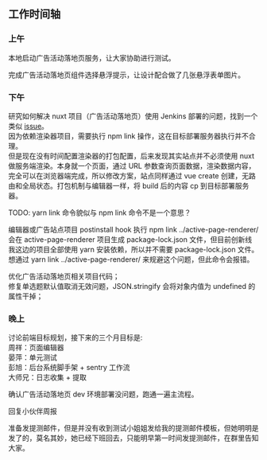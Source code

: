 ## 工作时间轴

### 上午

本地启动广告活动落地页服务，让大家协助进行测试。

完成广告活动落地页组件选择悬浮提示，让设计配合做了几张悬浮表单图片。

### 下午

研究如何解决 nuxt 项目（广告活动落地页）使用 Jenkins 部署的问题，找到一个类似 [issue](https://github.com/nuxt/nuxt.js/issues/2835)。  
因为依赖渲染器项目，需要执行 npm link 操作，这在目标部署服务器执行并不合理。  
但是现在没有时间配置渲染器的打包配置，后来发现其实站点并不必须使用 nuxt 做服务端渲染。本身就一个页面，通过 URL 参数查询页面数据，渲染数据内容，完全可以在浏览器端完成，所以修改方案，站点同样通过 vue create 创建，无路由和全局状态。打包机制与编辑器一样，将 build 后的内容 cp 到目标部署服务器。

TODO: yarn link 命令貌似与 npm link 命令不是一个意思？

编辑器或广告站点项目 postinstall hook 执行 npm link ../active-page-renderer/ 会在 active-page-renderer 项目生成 package-lock.json 文件，但目前创新线我这边的项目全部使用 yarn 安装依赖，所以并不需要 package-lock.json 文件。想通过 yarn link ../active-page-renderer/ 来规避这个问题，但此命令会报错。

优化广告活动落地页相关项目代码；  
修复单选题默认值取消无效问题，JSON.stringify 会将对象内值为 undefined 的属性干掉；

### 晚上

讨论前端目标规划，接下来的三个月目标是:  
周祥：页面编辑器  
晏萍：单元测试  
彭旭：后台系统脚手架 + sentry 工作流  
大师兄：日志收集 + 提取

确认广告活动落地页 dev 环境部署没问题，跑通一遍主流程。

回复小伙伴周报

准备发提测邮件，但是并没有收到测试小姐姐发给我的提测邮件模板，但她明明是发了的，莫名其妙，她已经下班回去，只能明早第一时间发提测邮件，在群里告知大家。
